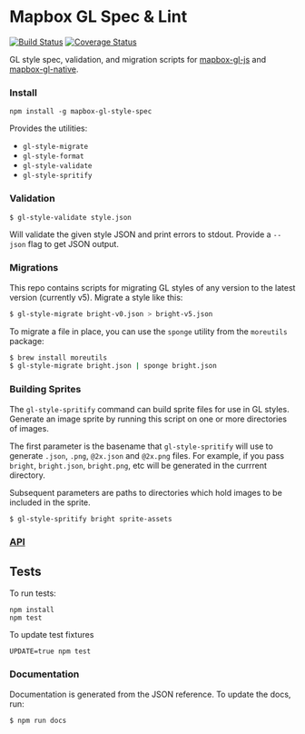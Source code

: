 # Mapbox GL Spec & Lint

[![Build Status](https://travis-ci.org/mapbox/mapbox-gl-style-spec.svg?branch=master)](https://travis-ci.org/mapbox/mapbox-gl-style-spec)
 [![Coverage Status](https://coveralls.io/repos/mapbox/mapbox-gl-style-spec/badge.png)](https://coveralls.io/r/mapbox/mapbox-gl-style-spec)

GL style spec, validation, and migration scripts for [mapbox-gl-js](https://github.com/mapbox/mapbox-gl-js) and
[mapbox-gl-native](https://github.com/mapbox/mapbox-gl-native).

### Install

    npm install -g mapbox-gl-style-spec

Provides the utilities:

* `gl-style-migrate`
* `gl-style-format`
* `gl-style-validate`
* `gl-style-spritify`

### Validation

```bash
$ gl-style-validate style.json
```

Will validate the given style JSON and print errors to stdout. Provide a
`--json` flag to get JSON output.

### Migrations

This repo contains scripts for migrating GL styles of any version to the latest version
(currently v5). Migrate a style like this:

```bash
$ gl-style-migrate bright-v0.json > bright-v5.json
```

To migrate a file in place, you can use the `sponge` utility from the `moreutils` package:

```bash
$ brew install moreutils
$ gl-style-migrate bright.json | sponge bright.json
```

### Building Sprites

The `gl-style-spritify` command can build sprite files for use in GL styles. Generate an image sprite by
running this script on one or more directories of images.

The first parameter is the basename that `gl-style-spritify` will use to generate `.json`, `.png`,
`@2x.json` and `@2x.png` files. For example, if you pass `bright`, `bright.json`, `bright.png`, etc
will be generated in the currrent directory.

Subsequent parameters are paths to directories which hold images to be included in the sprite.

```bash
$ gl-style-spritify bright sprite-assets
```

### [API](API.md)

## Tests

To run tests:

    npm install
    npm test

To update test fixtures

    UPDATE=true npm test

### Documentation

Documentation is generated from the JSON reference. To update the docs, run:

```sh
$ npm run docs
```
